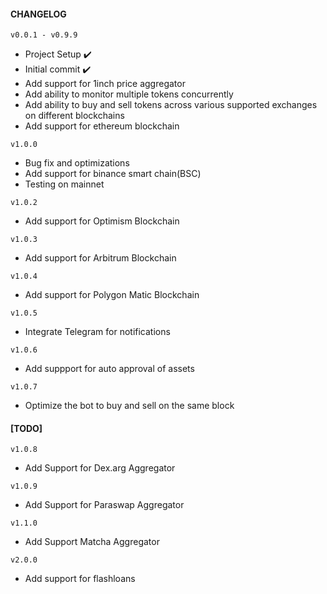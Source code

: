 #### CHANGELOG

`v0.0.1 - v0.9.9`

- Project Setup :heavy_check_mark:
- Initial commit :heavy_check_mark:
- Add support for 1inch price aggregator
- Add ability to monitor multiple tokens concurrently
- Add ability to buy and sell tokens across various supported exchanges on different blockchains
- Add support for ethereum blockchain

`v1.0.0`

- Bug fix and optimizations
- Add support for binance smart chain(BSC)
- Testing on mainnet

`v1.0.2`

- Add support for Optimism Blockchain

`v1.0.3`

- Add support for Arbitrum Blockchain

`v1.0.4`

- Add support for Polygon Matic Blockchain

`v1.0.5`

- Integrate Telegram for notifications

`v1.0.6`

- Add suppport for auto approval of assets

`v1.0.7`

- Optimize the bot to buy and sell on the same block

#### [TODO]

`v1.0.8`

- Add Support for Dex.arg Aggregator

`v1.0.9`

- Add Support for Paraswap Aggregator

`v1.1.0`

- Add Support Matcha Aggregator

`v2.0.0`

- Add support for flashloans
